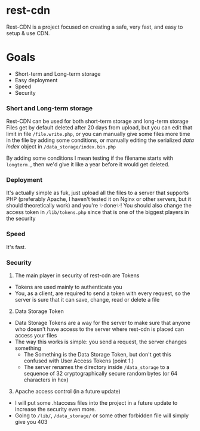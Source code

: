 # rest-cdn
Rest-CDN is a project focused on creating a safe, very fast, and easy to setup & use CDN.

# Goals
- Short-term and Long-term storage
- Easy deployment
- Speed
- Security

### Short and Long-term storage
Rest-CDN can be used for both short-term storage and long-term storage
Files get by default deleted after 20 days from upload, but you can edit that limit in file `/file.write.php`, or you can manually give some files more time in the file by adding some conditions, or manually editing the serialized *data index* object in `/data_storage/index.bin.php`

By adding some conditions I mean testing if the filename starts with `longterm.`, then we'd give it like a year before it would get deleted.

### Deployment
It's actually simple as fuk, just upload all the files to a server that supports PHP (preferably Apache, I haven't tested it on Nginx or other servers, but it should theoretically work) and you're ✨done✨!
You should also change the access token in `/lib/tokens.php` since that is one of the biggest players in the security

### Speed
It's fast.

### Security
1. The main player in security of rest-cdn are Tokens
  - Tokens are used mainly to authenticate you
  - You, as a client, are required to send a token with every request, so the server is sure that it can save, change, read or delete a file
2. Data Storage Token
  - Data Storage Tokens are a way for the server to make sure that anyone who doesn't have access to the server where rest-cdn is placed can access your files
  - The way this works is simple: you send a request, the server changes something
    - The Something is the Data Storage Token, but don't get this confused with User Access Tokens (point 1.)
    - The server renames the directory inside `/data_storage` to a sequence of 32 cryptographically secure random bytes (or 64 characters in hex)
3. Apache access control (in a future update) 
  - I will put some .htaccess files into the project in a future update to increase the security even more.
  - Going to `/lib/`, `/data_storage/` or some other forbidden file will simply give you 403
